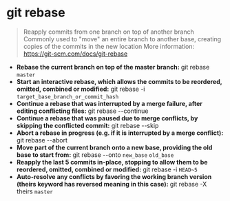 # git rebase
> Reapply commits from one branch on top of another branch
> Commonly used to "move" an entire branch to another base, creating copies of the commits in the new location
> More information: <https://git-scm.com/docs/git-rebase>
- **Rebase the current branch on top of the master branch:**
git rebase `master`
- **Start an interactive rebase, which allows the commits to be reordered, omitted, combined or modified:**
git rebase -i `target_base_branch_or_commit_hash`
- **Continue a rebase that was interrupted by a merge failure, after editing conflicting files:**
git rebase --continue
- **Continue a rebase that was paused due to merge conflicts, by skipping the conflicted commit:**
git rebase --skip
- **Abort a rebase in progress (e.g. if it is interrupted by a merge conflict):**
git rebase --abort
- **Move part of the current branch onto a new base, providing the old base to start from:**
git rebase --onto `new_base` `old_base`
- **Reapply the last 5 commits in-place, stopping to allow them to be reordered, omitted, combined or modified:**
git rebase -i `HEAD~5`
- **Auto-resolve any conflicts by favoring the working branch version (theirs keyword has reversed meaning in this case):**
git rebase -X theirs `master`
